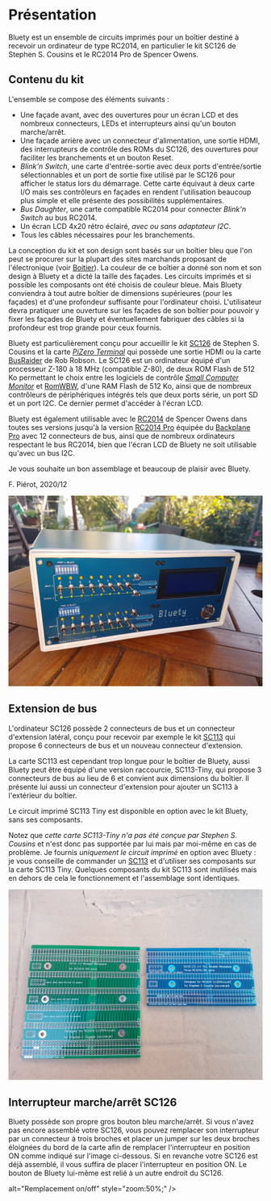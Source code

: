 # Présentation<A id="a2"></A>

Bluety est un ensemble de circuits imprimés pour un boîtier destiné à recevoir un ordinateur de type RC2014, en particulier le kit SC126
de Stephen S. Cousins et le RC2014 Pro de Spencer Owens.

## Contenu du kit<A id="a3"></A>

L'ensemble se compose des éléments suivants :

- Une façade avant, avec des ouvertures pour un écran LCD et des nombreux connecteurs, LEDs et interrupteurs ainsi qu'un bouton marche/arrêt.
- Une façade arrière avec un connecteur d'alimentation, une sortie HDMI, des interrupteurs de contrôle des ROMs du SC126, des ouvertures
  pour faciliter les branchements et un bouton Reset.
- *Blink'n Switch*, une carte d'entrée-sortie avec deux ports d'entrée/sortie sélectionnables et un port de  sortie fixe utilisé par le
  SC126 pour afficher le status lors du démarrage. Cette carte équivaut à deux carte I/O mais ses contrôleurs en façades en rendent
  l'utilisation beaucoup plus simple et elle présente des possibilités supplémentaires.
- *Bus Daughter*, une carte compatible RC2014 pour connecter *Blink'n Switch* au bus RC2014.
- Un écran LCD 4x20 rétro éclairé, *avec ou sans adaptateur I2C*.
- Tous les câbles nécessaires pour les branchements.

La conception du kit et son design sont basés sur un boîtier bleu que l'on peut se procurer sur la plupart des sites marchands proposant
de l'électronique (voir [Boitier](#boîtier)). La couleur de ce boîtier a donné son nom et son design à Bluety et a dicté la taille des
façades. Les circuits imprimés et si possible les composants ont été choisis de couleur bleue. Mais Bluety conviendra à tout autre
boîtier de dimensions supérieures (pour les façades) et d'une profondeur suffisante pour l'ordinateur choisi. L'utilisateur devra
pratiquer une ouverture sur les façades de son boîtier pour pouvoir y fixer les façades de Bluety et éventuellement fabriquer des câbles
si la profondeur est trop grande pour ceux fournis.

Bluety est particulièrement conçu pour accueillir le kit [SC126](https://www.tindie.com/products/tindiescx/sc126-z180-sbc-motherboard-kit/)
de Stephen S. Cousins et la carte *[PiZero Terminal](https://www.tindie.com/products/semachthemonkey/raspberry-pi-zero-serial-terminal-for-rc2014/?pt=ac_prod_search)*
qui possède une sortie HDMI ou la carte [BusRaider](https://www.tindie.com/products/robdobson/play-retro-games-rc2014-graphics-kit/) de Rob Robson.
Le SC126 est un ordinateur équipé d'un processeur Z-180 à 18 MHz (compatible Z-80), de deux ROM Flash de 512 Ko permettant le choix entre les
logiciels de contrôle [*Small Computer Monitor*](https://smallcomputercentral.wordpress.com/small-computer-monitor/) et
[RomWBW](https://github.com/wwarthen/RomWBW), d'une RAM Flash de 512 Ko, ainsi que de nombreux contrôleurs de périphériques
intégrés tels que deux ports série, un port SD et un port I2C. Ce dernier permet d'accéder à l'écran LCD.

Bluety est également utilisable avec le [RC2014](https://www.tindie.com/stores/Semachthemonkey/) de Spencer Owens dans toutes ses
versions jusqu'à la version [RC2014 Pro](https://www.tindie.com/products/Semachthemonkey/backplane-pro-for-rc2014-z80-homebrew-computer/)
équipée du [Backplane Pro](https://www.tindie.com/products/Semachthemonkey/backplane-pro-for-rc2014-z80-homebrew-computer/) avec 12
connecteurs de bus, ainsi que de nombreux ordinateurs respectant le bus RC2014, bien que l'écran LCD de Bluety ne soit utilisable
qu'avec un bus I2C.

Je vous souhaite un bon assemblage et beaucoup de plaisir avec Bluety.

F. Piérot, 2020/12

<img src="Pictures/finished.jpg" alt="Bluety terminé"  />

## Extension de bus<A id="a4"></A>

L'ordinateur SC126 possède 2 connecteurs de bus et un connecteur d'extension latéral, conçu pour recevoir par exemple le kit
[SC113](https://www.tindie.com/products/tindiescx/sc113-modular-backplane-kit-for-rc2014/?pt=ac_prod_search) qui propose 6
connecteurs de bus et un nouveau connecteur d'extension.

La carte SC113 est cependant trop longue pour le boîtier de Bluety, aussi Bluety peut être équipé d'une version raccourcie,
SC113-Tiny, qui propose 3 connecteurs de bus au lieu de 6 et convient aux dimensions du boîtier. Il présente lui aussi un
connecteur d'extension pour ajouter un SC113 à l'extérieur du boîtier.

Le circuit imprimé SC113 Tiny est disponible en option avec le kit Bluety, sans ses composants.

Notez que *cette carte SC113-Tiny n'a pas été conçue par Stephen S. Cousins* et n'est donc pas supportée par lui mais
par moi-même en cas de problème. Je fournis *uniquement le circuit imprimé* en option avec Bluety : je vous conseille
de commander un [SC113](https://www.tindie.com/products/tindiescx/sc113-modular-backplane-kit-for-rc2014/) et d'utiliser
ses composants sur la carte SC113 Tiny. Quelques composants du kit SC113 sont inutilisés mais en dehors de cela le
fonctionnement et l'assemblage sont identiques.

<img src="Pictures/SC113tiny.jpg" alt="SC113 à côté de SC113 Tiny" style="zoom: 50%;" />

## Interrupteur marche/arrêt SC126<A id="a5"></A>

Bluety possède son propre gros bouton bleu marche/arrêt. Si vous n'avez pas encore assemblé votre SC126, vous pouvez remplacer
son interrupteur par un connecteur à trois broches et placer un jumper sur les deux broches éloignées du bord de la carte afin
de remplacer l'interrupteur en position ON comme indiqué sur l'image ci-dessous. Si en revanche votre SC126 est déjà assemblé,
il vous suffira de placer l'interrupteur en position ON. Le bouton de Bluety lui-même est relié à un autre endroit du SC126.

alt="Remplacement on/off" style="zoom:50%;" />
